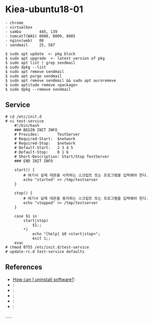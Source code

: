 Kiea-ubuntu18-01
================
```
- chrome
- virtualbox
- samba        445, 139
- tomcat7(WAS) 8080, 8009, 8005
- nginx(web)   80
- sendmail     25, 587
```
```
$ sudo apt update  <- pkg block
$ sudo apt upgrade  <- latest version of pkg
$ sudo apt list | grep sendmail
$ sudo dpkg --list
$ sudo apt remove sendmail
$ sudo apt purge sendmail
$ sudo apt remove sendmail && sudo apt auroremove
$ sudo aptitude remove <package>
$ sudo dpkg --remove sendmail
```

Service
-------
```
# cd /etc/init.d
# vi test-service
	#!/bin/bash
	### BEGIN INIT INFO
	# Provides:        TestServer
	# Required-Start:  $network
	# Required-Stop:   $network
	# Default-Start:   2 3 4 5
	# Default-Stop:    0 1 6
	# Short-Description: Start/Stop TestServer
	### END INIT INFO

	start() {
		# 여기서 실제 데몬을 시작하는 스크립트 또는 프로그램을 입력해야 한다.
		echo "started" >> /tmp/testserver
	}

	stop() {
		# 여기서 실제 데몬을 중지하는 스크립트 또는 프로그램을 입력해야 한다.
		echo "stopped" >> /tmp/testserver
	}

	case $1 in
		start|stop)
			$1;;
		*)
			echo "[help] $0 <start|stop>";
			exit 1;;
	esac
# chmod 0755 /etc/init.d/test-service
# update-rc.d test-service defaults

```




References
----------
- [How can I uninstall software?](https://askubuntu.com/questions/1143/how-can-i-uninstall-software "How can I uninstall software?"):
- []( ""):
- []( ""):
- []( ""):
- []( ""):
- []( ""):


.....


